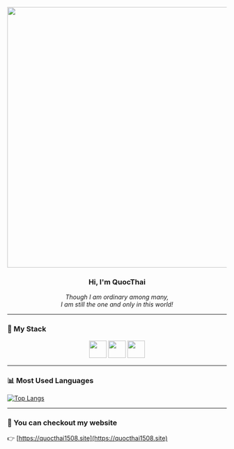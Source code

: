 <p align="center">
  <img src="https://i.ibb.co/ns3MG6bp/68747470733a2f2f692e696d6775722e636f6d2f493554305a696e2e6a706567.jpg" width="600"/>
</p>

<h3 align="center">Hi, I'm <strong>QuocThai</strong></h3>
<p align="center"><em>Though I am ordinary among many,<br/>I am still the one and only in this world!</em></p>

---

### 🧰 My Stack

<p align="center">
  <img src="https://cdn.jsdelivr.net/gh/devicons/devicon/icons/vscode/vscode-original.svg" width="40"/>
  <img src="https://cdn.jsdelivr.net/gh/devicons/devicon/icons/linux/linux-original.svg" width="40"/>
  <img src="https://cdn.jsdelivr.net/gh/devicons/devicon/icons/github/github-original.svg" width="40"/>
</p>

---

### 📊 Most Used Languages

[![Top Langs](https://github-readme-stats.vercel.app/api/top-langs/?username=qthai1508&layout=compact&theme=tokyonight)](https://github.com/qthai1508)

---

### 🔗 You can checkout my website

👉 [https://quocthai1508.site](https://quocthai1508.site)
